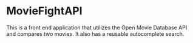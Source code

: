 # MovieFightAPI

This is a front end application that utilizes the Open Movie Database API and compares two movies. It also has a reusable autocomplete search.
